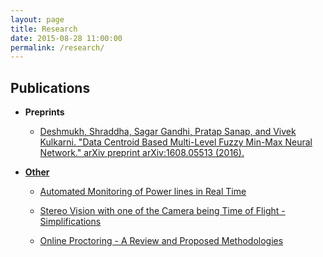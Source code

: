 ```yaml
---
layout: page
title: Research
date: 2015-08-28 11:00:00
permalink: /research/
---
```

Publications
-------------
- **Preprints**

  - <a href="http://arxiv.org/pdf/1608.05513.pdf">Deshmukh, Shraddha, Sagar Gandhi, Pratap Sanap, and Vivek Kulkarni. "Data Centroid Based Multi-Level Fuzzy Min-Max Neural Network." arXiv preprint arXiv:1608.05513 (2016).

- **Other**

  - <a href="#">Automated Monitoring of Power lines in Real Time</a>
  
  - <a href="../files/Stereo_RGB_ToF.pdf">Stereo Vision with one of the Camera being Time of Flight - Simplifications</a>
  
  - <a href="../files/Online_Proctoring_Report.pdf">Online Proctoring - A Review and Proposed Methodologies</a>

